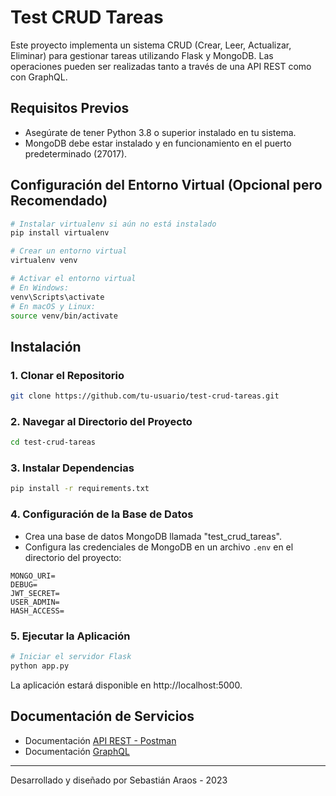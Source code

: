 # Test CRUD Tareas

Este proyecto implementa un sistema CRUD (Crear, Leer, Actualizar, Eliminar) para gestionar tareas utilizando Flask y MongoDB. Las operaciones pueden ser realizadas tanto a través de una API REST como con GraphQL.

## Requisitos Previos

- Asegúrate de tener Python 3.8 o superior instalado en tu sistema.
- MongoDB debe estar instalado y en funcionamiento en el puerto predeterminado (27017).

## Configuración del Entorno Virtual (Opcional pero Recomendado)

```bash
# Instalar virtualenv si aún no está instalado
pip install virtualenv

# Crear un entorno virtual
virtualenv venv

# Activar el entorno virtual
# En Windows:
venv\Scripts\activate
# En macOS y Linux:
source venv/bin/activate
```

## Instalación

### 1. Clonar el Repositorio
```bash
git clone https://github.com/tu-usuario/test-crud-tareas.git
```

### 2. Navegar al Directorio del Proyecto
```bash
cd test-crud-tareas
```

### 3. Instalar Dependencias
```bash
pip install -r requirements.txt
```

### 4. Configuración de la Base de Datos
- Crea una base de datos MongoDB llamada "test_crud_tareas".
- Configura las credenciales de MongoDB en un archivo `.env` en el directorio del proyecto:

```env
MONGO_URI=
DEBUG=
JWT_SECRET=
USER_ADMIN=
HASH_ACCESS=
```

### 5. Ejecutar la Aplicación
```bash
# Iniciar el servidor Flask
python app.py
```

La aplicación estará disponible en http://localhost:5000.

## Documentación de Servicios

- Documentación [API REST - Postman](https://documenter.getpostman.com/view/4357888/2s9YJaZ4V6)
- Documentación [GraphQL](docs/GraphQL.md)

---

Desarrollado y diseñado por Sebastián Araos - 2023